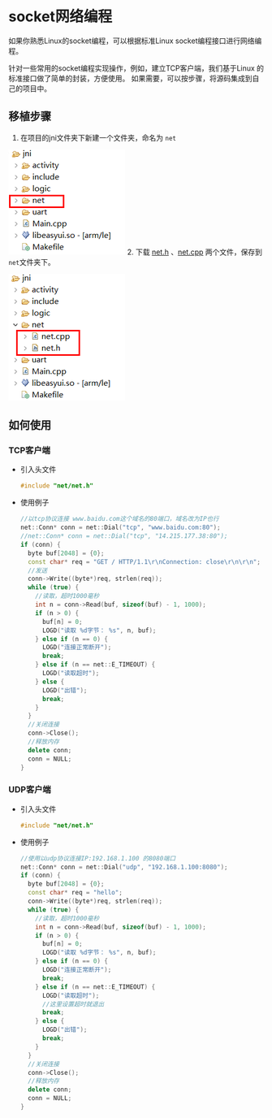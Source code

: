 # socket网络编程
如果你熟悉Linux的socket编程，可以根据标准Linux socket编程接口进行网络编程。    

针对一些常用的socket编程实现操作，例如，建立TCP客户端，我们基于Linux 的标准接口做了简单的封装，方便使用。 如果需要，可以按步骤，将源码集成到自己的项目中。

## 移植步骤  
1. 在项目的jni文件夹下新建一个文件夹，命名为 `net`  
    
  ![](assets/create_net_folder.png)
2. 下载 <a href="../src/net/net.h" download target="_blank">net.h</a> 、<a href="../src/net/net.cpp" download target="_blank">net.cpp</a> 两个文件，保存到`net`文件夹下。  

  ![](assets/net_class.png)  

## 如何使用 
### TCP客户端
* 引入头文件 
  ```c++
  #include "net/net.h"
  ```
* 使用例子 
  ```c++
  //以tcp协议连接 www.baidu.com这个域名的80端口，域名改为IP也行
  net::Conn* conn = net::Dial("tcp", "www.baidu.com:80");
  //net::Conn* conn = net::Dial("tcp", "14.215.177.38:80");
  if (conn) {
    byte buf[2048] = {0};
    const char* req = "GET / HTTP/1.1\r\nConnection: close\r\n\r\n";
    //发送
    conn->Write((byte*)req, strlen(req));
    while (true) {
      //读取，超时1000毫秒
      int n = conn->Read(buf, sizeof(buf) - 1, 1000);
      if (n > 0) {
        buf[n] = 0;
        LOGD("读取 %d字节： %s", n, buf);
      } else if (n == 0) {
        LOGD("连接正常断开");
        break;
      } else if (n == net::E_TIMEOUT) {
        LOGD("读取超时");
      } else {
        LOGD("出错");
        break;
      }
    }
    //关闭连接
    conn->Close();
    //释放内存
    delete conn;
    conn = NULL;
  }
  ```

### UDP客户端
* 引入头文件 
  ```c++
  #include "net/net.h"
  ```
* 使用例子
  ```c++
  //使用以udp协议连接IP:192.168.1.100 的8080端口
  net::Conn* conn = net::Dial("udp", "192.168.1.100:8080");
  if (conn) {
    byte buf[2048] = {0};
    const char* req = "hello";
    conn->Write((byte*)req, strlen(req));
    while (true) {
      //读取，超时1000毫秒
      int n = conn->Read(buf, sizeof(buf) - 1, 1000);
      if (n > 0) {
        buf[n] = 0;
        LOGD("读取 %d字节： %s", n, buf);
      } else if (n == 0) {
        LOGD("连接正常断开");
        break;
      } else if (n == net::E_TIMEOUT) {
        LOGD("读取超时");
        //这里设置超时就退出
        break;
      } else {
        LOGD("出错");
        break;
      }
    }
    //关闭连接
    conn->Close();
    //释放内存
    delete conn;
    conn = NULL;
  }
  ```

